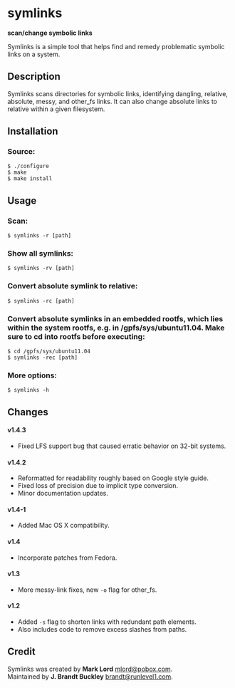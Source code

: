 symlinks
========
**scan/change symbolic links**

Symlinks is a simple tool that helps find and remedy problematic symbolic links on a system.


Description
-----------

Symlinks scans directories for symbolic links, identifying dangling, relative, absolute, messy, and other_fs links.  It can also change absolute links to relative within a given filesystem.


Installation
------------

### Source:

    $ ./configure
    $ make
    $ make install


Usage
-----

### Scan:

    $ symlinks -r [path]


### Show all symlinks:

    $ symlinks -rv [path]


### Convert absolute symlink to relative:

    $ symlinks -rc [path]

### Convert absolute symlinks in an embedded rootfs, which lies within the system rootfs, e.g. in /gpfs/sys/ubuntu11.04. Make sure to cd into rootfs before executing:
    $ cd /gpfs/sys/ubuntu11.04
    $ symlinks -rec [path] 

### More options:

    $ symlinks -h


Changes
-------

#### v1.4.3
- Fixed LFS support bug that caused erratic behavior on 32-bit systems.

#### v1.4.2
- Reformatted for readability roughly based on Google style guide.
- Fixed loss of precision due to implicit type conversion.
- Minor documentation updates.

#### v1.4-1
- Added Mac OS X compatibility.

#### v1.4 
- Incorporate patches from Fedora.

#### v1.3
- More messy-link fixes, new `-o` flag for other_fs.

#### v1.2 
- Added `-s` flag to shorten links with redundant path elements.
- Also includes code to remove excess slashes from paths.


Credit
------

Symlinks was created by **Mark Lord** <mlord@pobox.com>.  
Maintained by **J. Brandt Buckley** <brandt@runlevel1.com>.  
